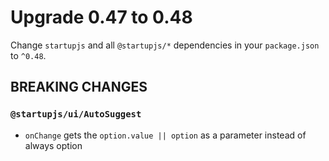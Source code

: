 # Upgrade 0.47 to 0.48

Change `startupjs` and all `@startupjs/*` dependencies in your `package.json` to `^0.48`.

## BREAKING CHANGES

### `@startupjs/ui/AutoSuggest`

- `onChange` gets the `option.value || option` as a parameter instead of always option
